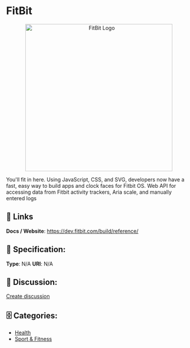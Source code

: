 # FitBit
<p align="center">
    <img width="400" src="https://raw.githubusercontent.com/apis-list/apis-list/main/apis/fitbit/logo_256x256.png" alt="FitBit Logo"/>
</p>

You'll fit in here. Using JavaScript, CSS, and SVG, developers now have a fast, easy way to build apps and clock faces for Fitbit OS. Web API for accessing data from Fitbit activity trackers, Aria scale, and manually entered logs

##  🔗 Links
**Docs / Website**: https://dev.fitbit.com/build/reference/

## 🧬 Specification:
**Type**: N/A
**URI**: N/A

## 💬 Discussion:
[Create discussion](https://github.com/apis-list/apis-list/discussions/new)

## 🗄️ Categories:
- [Health](https://github.com/apis-list/apis-list#health)
- [Sport & Fitness](https://github.com/apis-list/apis-list#sport-and-fitness)







